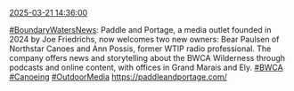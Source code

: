 [2025-03-21 14:36:00](https://mstdn.social/@hill_wanderer/114200920757103746)

<a href="https://mstdn.social/tags/BoundaryWatersNews" class="mention hashtag" rel="tag">#BoundaryWatersNews</a>: Paddle and Portage, a media outlet founded in 2024 by Joe Friedrichs, now welcomes two new owners: Bear Paulsen of Northstar Canoes and Ann Possis, former WTIP radio professional. The company offers news and storytelling about the BWCA Wilderness through podcasts and online content, with offices in Grand Marais and Ely. <a href="https://mstdn.social/tags/BWCA" class="mention hashtag" rel="tag">#BWCA</a> <a href="https://mstdn.social/tags/Canoeing" class="mention hashtag" rel="tag">#Canoeing</a> <a href="https://mstdn.social/tags/OutdoorMedia" class="mention hashtag" rel="tag">#OutdoorMedia</a> <a href="https://paddleandportage.com/" target="_blank" rel="nofollow noopener noreferrer" translate="no">https://<span class="">paddleandportage.com/</a>